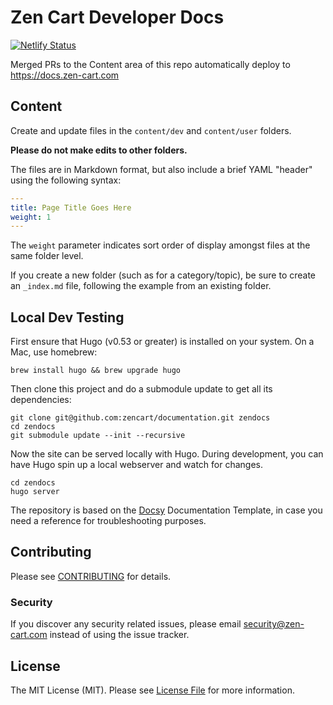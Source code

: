 # Zen Cart Developer Docs

[![Netlify Status](https://api.netlify.com/api/v1/badges/4d957b89-ea0c-46dc-93a2-2204d5a1a2b9/deploy-status)](https://app.netlify.com/sites/zencartdocs/deploys)

Merged PRs to the Content area of this repo automatically deploy to https://docs.zen-cart.com

## Content

Create and update files in the `content/dev` and `content/user` folders.  

**Please do not make edits to other folders.**

The files are in Markdown format, but also include a brief YAML "header" using the following syntax:
```yaml
---
title: Page Title Goes Here
weight: 1
---
```

The `weight` parameter indicates sort order of display amongst files at the same folder level.

If you create a new folder (such as for a category/topic), be sure to create an `_index.md` file, following the example from an existing folder. 


## Local Dev Testing

First ensure that Hugo (v0.53 or greater) is installed on your system. On a Mac, use homebrew:

```
brew install hugo && brew upgrade hugo
```

Then clone this project and do a submodule update to get all its dependencies:

```
git clone git@github.com:zencart/documentation.git zendocs
cd zendocs
git submodule update --init --recursive
```

Now the site can be served locally with Hugo. During development, you can have Hugo spin up a local webserver and watch for changes.

```
cd zendocs
hugo server
```

The repository is based on the [Docsy](https://www.docsy.dev/docs/) Documentation Template, in case you need a reference for troubleshooting purposes.


## Contributing

Please see [CONTRIBUTING](CONTRIBUTING.md) for details.

### Security

If you discover any security related issues, please email security@zen-cart.com instead of using the issue tracker.


## License

The MIT License (MIT). Please see [License File](LICENSE.md) for more information.
